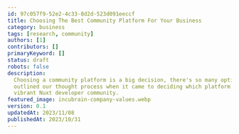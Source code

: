 ```yaml
---
id: 97c057f9-52e2-4c33-8d2d-523d091eeccf
title: Choosing The Best Community Platform For Your Business
category: business
tags: [research, community]
authors: [1]
contributors: []
primaryKeyword: []
status: draft
robots: false
description:
  Choosing a community platform is a big decision, there's so many options to consider. we've
  outlined our thought process when it came to deciding which platform to use for Incubrain's
  vibrant Nuxt developer community.
featured_image: incubrain-company-values.webp
version: 0.1
updatedAt: 2023/11/08
publishedAt: 2023/10/31
---
```

